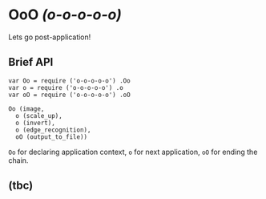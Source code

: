 # OoO *(o-o-o-o-o)*

Lets go post-application!

## Brief API
```
var Oo = require ('o-o-o-o-o') .Oo
var o = require ('o-o-o-o-o') .o
var oO = require ('o-o-o-o-o') .oO

Oo (image,
  o (scale_up),
  o (invert),
  o (edge_recognition),
  oO (output_to_file))
```
`Oo` for declaring application context, `o` for next application, `oO` for ending the chain.

## (tbc)
